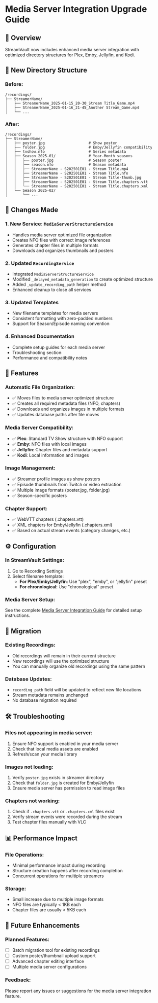 # Media Server Integration Upgrade Guide

## 🚀 Overview

StreamVault now includes enhanced media server integration with optimized directory structures for Plex, Emby, Jellyfin, and Kodi.

## 📁 New Directory Structure

### Before:
```
/recordings/
├── StreamerName/
│   ├── StreamerName_2025-01-15_20-30_Stream Title_Game.mp4
│   ├── StreamerName_2025-01-16_21-45_Another Stream_Game.mp4
│   └── ...
```

### After:
```
/recordings/
├── StreamerName/
│   ├── poster.jpg                    # Show poster
│   ├── folder.jpg                    # Emby/Jellyfin compatibility
│   ├── tvshow.nfo                    # Series metadata
│   ├── Season 2025-01/               # Year-Month seasons
│   │   ├── poster.jpg                # Season poster
│   │   ├── season.nfo                # Season metadata
│   │   ├── StreamerName - S202501E01 - Stream Title.mp4
│   │   ├── StreamerName - S202501E01 - Stream Title.nfo
│   │   ├── StreamerName - S202501E01 - Stream Title-thumb.jpg
│   │   ├── StreamerName - S202501E01 - Stream Title.chapters.vtt
│   │   └── StreamerName - S202501E01 - Stream Title.chapters.xml
│   └── Season 2025-02/
│       └── ...
```

## 🔧 Changes Made

### 1. New Service: `MediaServerStructureService`
- Handles media server optimized file organization
- Creates NFO files with correct image references
- Generates chapter files in multiple formats
- Downloads and organizes thumbnails and posters

### 2. Updated `RecordingService`
- Integrated `MediaServerStructureService`
- Modified `_delayed_metadata_generation` to create optimized structure
- Added `_update_recording_path` helper method
- Enhanced cleanup to close all services

### 3. Updated Templates
- New filename templates for media servers
- Consistent formatting with zero-padded numbers
- Support for Season/Episode naming convention

### 4. Enhanced Documentation
- Complete setup guides for each media server
- Troubleshooting section
- Performance and compatibility notes

## 🎯 Features

### Automatic File Organization:
- ✅ Moves files to media server optimized structure
- ✅ Creates all required metadata files (NFO, chapters)
- ✅ Downloads and organizes images in multiple formats
- ✅ Updates database paths after file moves

### Media Server Compatibility:
- ✅ **Plex**: Standard TV Show structure with NFO support
- ✅ **Emby**: NFO files with local images
- ✅ **Jellyfin**: Chapter files and metadata support
- ✅ **Kodi**: Local information and images

### Image Management:
- ✅ Streamer profile images as show posters
- ✅ Episode thumbnails from Twitch or video extraction
- ✅ Multiple image formats (poster.jpg, folder.jpg)
- ✅ Season-specific posters

### Chapter Support:
- ✅ WebVTT chapters (.chapters.vtt)
- ✅ XML chapters for Emby/Jellyfin (.chapters.xml)
- ✅ Based on actual stream events (category changes, etc.)

## ⚙️ Configuration

### In StreamVault Settings:
1. Go to Recording Settings
2. Select filename template:
   - **For Plex/Emby/Jellyfin**: Use "plex", "emby", or "jellyfin" preset
   - **For chronological**: Use "chronological" preset

### Media Server Setup:
See the complete [Media Server Integration Guide](media_server_integration.md) for detailed setup instructions.

## 🔄 Migration

### Existing Recordings:
- Old recordings will remain in their current structure
- New recordings will use the optimized structure
- You can manually organize old recordings using the same pattern

### Database Updates:
- `recording_path` field will be updated to reflect new file locations
- Stream metadata remains unchanged
- No database migration required

## 🛠️ Troubleshooting

### Files not appearing in media server:
1. Ensure NFO support is enabled in your media server
2. Check that local media assets are enabled
3. Refresh/scan your media library

### Images not loading:
1. Verify `poster.jpg` exists in streamer directory
2. Check that `folder.jpg` is created for Emby/Jellyfin
3. Ensure media server has permission to read image files

### Chapters not working:
1. Check if `.chapters.vtt` or `.chapters.xml` files exist
2. Verify stream events were recorded during the stream
3. Test chapter files manually with VLC

## 📊 Performance Impact

### File Operations:
- Minimal performance impact during recording
- Structure creation happens after recording completion
- Concurrent operations for multiple streamers

### Storage:
- Small increase due to multiple image formats
- NFO files are typically < 1KB each
- Chapter files are usually < 5KB each

## 🎯 Future Enhancements

### Planned Features:
- [ ] Batch migration tool for existing recordings
- [ ] Custom poster/thumbnail upload support
- [ ] Advanced chapter editing interface
- [ ] Multiple media server configurations

### Feedback:
Please report any issues or suggestions for the media server integration feature.
